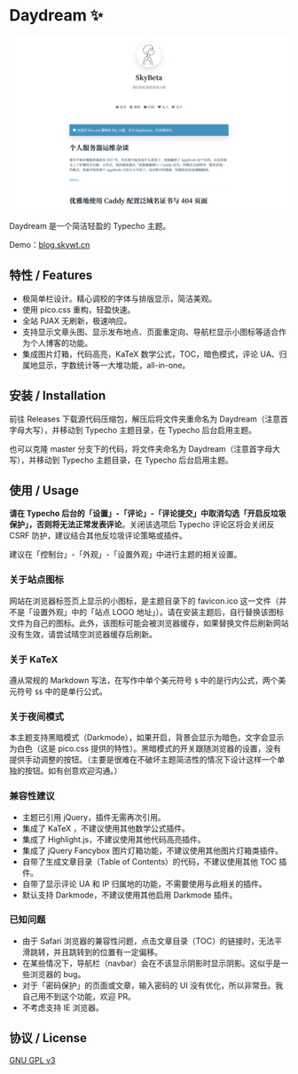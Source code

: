 # Daydream ✨

![screenshot.png](./screenshot.png)

Daydream 是一个简洁轻盈的 Typecho 主题。

Demo：[blog.skywt.cn](https://blog.skywt.cn/)

## 特性 / Features

- 极简单栏设计。精心调校的字体与排版显示，简洁美观。
- 使用 pico.css 重构，轻盈快速。
- 全站 PJAX 无刷新，极速响应。
- 支持显示文章头图、显示发布地点、页面重定向、导航栏显示小图标等适合作为个人博客的功能。
- 集成图片灯箱，代码高亮，KaTeX 数学公式，TOC，暗色模式，评论 UA、归属地显示，字数统计等一大堆功能，all-in-one。

## 安装 / Installation

前往 Releases 下载源代码压缩包，解压后将文件夹重命名为 Daydream（注意首字母大写），并移动到 Typecho 主题目录，在 Typecho 后台启用主题。

也可以克隆 master 分支下的代码，将文件夹命名为 Daydream（注意首字母大写），并移动到 Typecho 主题目录，在 Typecho 后台启用主题。

## 使用 / Usage

**请在 Typecho 后台的「设置」-「评论」-「评论提交」中取消勾选「开启反垃圾保护」，否则将无法正常发表评论**。关闭该选项后 Typecho 评论区将会关闭反 CSRF 防护，建议结合其他反垃圾评论策略或插件。

建议在「控制台」-「外观」-「设置外观」中进行主题的相关设置。

### 关于站点图标

网站在浏览器标签页上显示的小图标，是主题目录下的 favicon.ico 这一文件（并不是「设置外观」中的「站点 LOGO 地址」）。请在安装主题后，自行替换该图标文件为自己的图标。此外，该图标可能会被浏览器缓存，如果替换文件后刷新网站没有生效，请尝试晴空浏览器缓存后刷新。

### 关于 KaTeX

遵从常规的 Markdown 写法，在写作中单个美元符号 `$` 中的是行内公式，两个美元符号 `$$` 中的是单行公式。

### 关于夜间模式

本主题支持黑暗模式（Darkmode），如果开启，背景会显示为暗色，文字会显示为白色（这是 pico.css 提供的特性）。黑暗模式的开关跟随浏览器的设置，没有提供手动调整的按钮。（主要是很难在不破坏主题简洁性的情况下设计这样一个单独的按钮。如有创意欢迎沟通。）

### 兼容性建议

- 主题已引用 jQuery，插件无需再次引用。
- 集成了 KaTeX ，不建议使用其他数学公式插件。
- 集成了 Highlight.js，不建议使用其他代码高亮插件。
- 集成了 jQuery Fancybox 图片灯箱功能，不建议使用其他图片灯箱类插件。
- 自带了生成文章目录（Table of Contents）的代码，不建议使用其他 TOC 插件。
- 自带了显示评论 UA 和 IP 归属地的功能，不需要使用与此相关的插件。
- 默认支持 Darkmode，不建议使用其他启用 Darkmode 插件。

### 已知问题

- 由于 Safari 浏览器的兼容性问题，点击文章目录（TOC）的链接时，无法平滑跳转，并且跳转到的位置有一定偏移。
- 在某些情况下，导航栏（navbar）会在不该显示阴影时显示阴影。这似乎是一些浏览器的 bug。
- 对于「密码保护」的页面或文章，输入密码的 UI 没有优化，所以非常丑。我自己用不到这个功能，欢迎 PR。
- 不考虑支持 IE 浏览器。

## 协议 / License

[GNU GPL v3](https://choosealicense.com/licenses/gpl-3.0/)